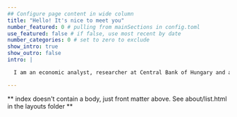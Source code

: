 ```yaml
---
## Configure page content in wide column
title: "Hello! It's nice to meet you"
number_featured: 0 # pulling from mainSections in config.toml
use_featured: false # if false, use most recent by date
number_categories: 0 # set to zero to exclude
show_intro: true
show_outro: false
intro: |

  I am an economic analyst, researcher at Central Bank of Hungary and assistant lecturer at John von Neumann University. I love inferential statistics, econometrics and ML solutions. Beside my studies in economics MSc I teached this subjects at Corvinus University of Budapest, now I proceed this at Neumann as an assistant lecturer, while I am also doing my PhD studies at Eötvös Loránd University. My research topic is the relationship between asset pricing and inflation (expectations).

---
```


** index doesn't contain a body, just front matter above.
See about/list.html in the layouts folder **
